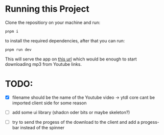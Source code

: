 # Running this Project       
Clone the repositiory on your machine and run:

```bash
pnpm i
```

to install the required dependencies, 
after that you can run:

```bash
pnpm run dev
```

This will serve the app on [this url](http://localhost:5173)  which would be enough to start downloading mp3 from Youtube links.


# TODO: 

- [x] filename should be the name of the Youtube video -> ytdl core cant be imported client side for some reason
- [ ] add some ui library (shadcn oder bits or maybe skeleton?)
- [ ] try to send the progess of the download to the client and add a progess-bar instead of the spinner

